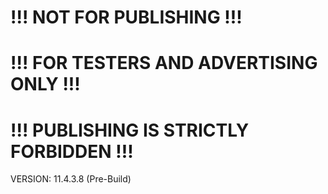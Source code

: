 # !!! NOT FOR PUBLISHING !!!
# !!! FOR TESTERS AND ADVERTISING ONLY !!!
# !!! PUBLISHING IS STRICTLY FORBIDDEN !!!
VERSION: 11.4.3.8 (Pre-Build)
